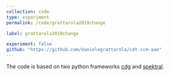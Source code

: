 ```yaml
---
collection: code
type: experiment
permalink: /code/grattarola2019change

label: grattarola2019change

experiment: false
github: "https://github.com/danielegrattarola/cdt-ccm-aae"
---
```


The code is based on two python frameworks [cdg](https://github.com/dan-zam/cdg.git) and [spektral](https://github.com/danielegrattarola/spektral.git).
